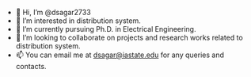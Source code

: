 - 👋 Hi, I’m @dsagar2733
- 👀 I’m interested in distribution system.
- 🌱 I’m currently pursuing Ph.D. in Electrical Engineering.
- 💞️ I’m looking to collaborate on projects and research works related to distribution system.
- 📫 You can email me at dsagar@iastate.edu for any queries and contacts.

<!---
dsagar2733/dsagar2733 is a ✨ special ✨ repository because its `README.md` (this file) appears on your GitHub profile.
You can click the Preview link to take a look at your changes.
--->
